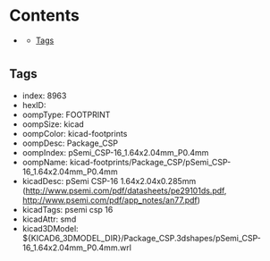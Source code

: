 



Contents
========

* [](#)
	* [Tags](#tags)

# 

## Tags

- index: 8963
- hexID: 
- oompType: FOOTPRINT
- oompSize: kicad
- oompColor: kicad-footprints
- oompDesc: Package_CSP
- oompIndex: pSemi_CSP-16_1.64x2.04mm_P0.4mm
- oompName: kicad-footprints/Package_CSP/pSemi_CSP-16_1.64x2.04mm_P0.4mm
- kicadDesc: pSemi CSP-16 1.64x2.04x0.285mm (http://www.psemi.com/pdf/datasheets/pe29101ds.pdf, http://www.psemi.com/pdf/app_notes/an77.pdf)
- kicadTags: psemi csp 16
- kicadAttr: smd
- kicad3DModel: ${KICAD6_3DMODEL_DIR}/Package_CSP.3dshapes/pSemi_CSP-16_1.64x2.04mm_P0.4mm.wrl

